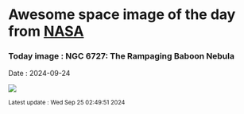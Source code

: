 
# Awesome space image of the day from [NASA](https://api.nasa.gov/)

### Today image : NGC 6727: The Rampaging Baboon Nebula
Date : 2024-09-24

![](https://apod.nasa.gov/apod/image/2409/Baboon_ZhangYu_960.jpg)

<small>Latest update : Wed Sep 25 02:49:51 2024</small>
        